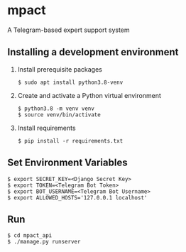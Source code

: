 # mpact

A Telegram-based expert support system

## Installing a development environment

1. Install prerequisite packages

       $ sudo apt install python3.8-venv

2. Create and activate a Python virtual environment

       $ python3.8 -m venv venv
       $ source venv/bin/activate

3. Install requirements

       $ pip install -r requirements.txt

## Set Environment Variables

    $ export SECRET_KEY=<Django Secret Key>
    $ export TOKEN=<Telegram Bot Token>
    $ export BOT_USERNAME=<Telegram Bot Username>
    $ export ALLOWED_HOSTS='127.0.0.1 localhost'

## Run

    $ cd mpact_api
    $ ./manage.py runserver
